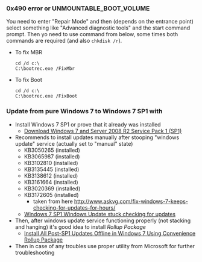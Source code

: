 ### 0x490 error or UNMOUNTABLE_BOOT_VOLUME

You need to enter "Repair Mode" and then (depends on the entrance point) select something like "Advanced diagnostic tools" and the start command prompt. Then yo need to use command from below, some times both commands are required (and also ```chkdisk /r```).

* To fix MBR
    ```
    cd /d c:\
    C:\bootrec.exe /FixMbr
    ```
* To fix Boot
    ```
    cd /d c:\
    C:\bootrec.exe /FixBoot
    ```

### Update from pure Windows 7 to Windows 7 SP1 with

* Install Windows 7 SP1 or prove that it already was installed
    + [Download Windows 7 and Server 2008 R2 Service Pack 1 (SP1)](http://www.askvg.com/download-windows-7-service-pack-1-now/)
* Recommends to install updates manually after stooping "windows update" service (actually set to "manual" state)
    + KB3050265 (installed)
    + KB3065987 (installed)
    + KB3102810 (installed)
    + KB3135445 (installed)
    + KB3138612 (installed)
    + KB3161664 (installed)
    + KB3020369 (installed)
    + KB3172605 (installed)
        - taken from here http://www.askvg.com/fix-windows-7-keeps-checking-for-updates-for-hours/
    * [Windows 7 SP1 Windows Update stuck checking for updates](http://superuser.com/questions/951960/windows-7-sp1-windows-update-stuck-checking-for-updates)
* Then, after windows update service functioning properly (not stacking and hanging) it's good idea to install *Rollup Package*
    + [Install All Post-SP1 Updates Offline in Windows 7 Using Convenience Rollup Package](http://www.askvg.com/install-all-post-sp1-updates-offline-in-windows-7-using-convenience-rollup-package/)
* Then in case of any troubles use proper utility from Microsoft for further troubleshooting
